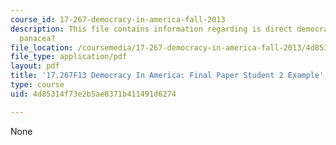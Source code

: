 ```yaml
---
course_id: 17-267-democracy-in-america-fall-2013
description: This file contains information regarding is direct democracy a perfect
  panacea?
file_location: /coursemedia/17-267-democracy-in-america-fall-2013/4d85314f73e2b5ae8371b411491d6274_MIT17_267F13Stu2Final.pdf
file_type: application/pdf
layout: pdf
title: '17.267F13 Democracy In America: Final Paper Student 2 Example'
type: course
uid: 4d85314f73e2b5ae8371b411491d6274

---
```

None